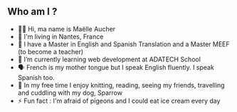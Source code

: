 ## Who am I ?


- 👋🏾 Hi, ma name is Maëlle Aucher
- 📍 I'm living in Nantes, France
- 🏫 I have a Master in English and Spanish Translation and a Master MEEF (to become a teacher)
- 🌱 I’m currently learning web development at ADATECH School
- 🗣️ French is my mother tongue but I speak English fluently. I speak Spanish too.
- 🧶 In my free time I enjoy knitting, reading, seeing my friends, travelling and cuddling with my dog, Sparrow
- ⚡ Fun fact : I'm afraid of pigeons and I could eat ice cream every day

